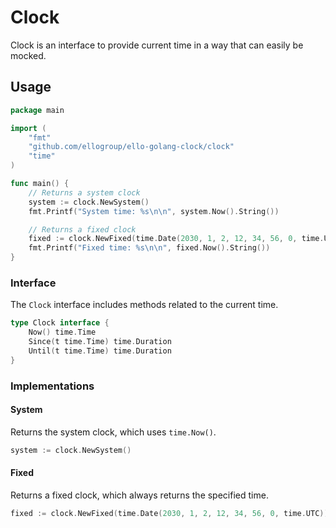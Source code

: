 # Clock

Clock is an interface to provide current time in a way that can easily be mocked.

## Usage

```go
package main

import (
	"fmt"
	"github.com/ellogroup/ello-golang-clock/clock"
	"time"
)

func main() {
	// Returns a system clock
	system := clock.NewSystem()
	fmt.Printf("System time: %s\n\n", system.Now().String())

	// Returns a fixed clock
	fixed := clock.NewFixed(time.Date(2030, 1, 2, 12, 34, 56, 0, time.UTC))
	fmt.Printf("Fixed time: %s\n\n", fixed.Now().String())
}
```

### Interface

The `Clock` interface includes methods related to the current time.

```go
type Clock interface {
	Now() time.Time
	Since(t time.Time) time.Duration
	Until(t time.Time) time.Duration
}
```

### Implementations

#### System

Returns the system clock, which uses `time.Now()`.

```go
system := clock.NewSystem()
```

#### Fixed

Returns a fixed clock, which always returns the specified time.

```go
fixed := clock.NewFixed(time.Date(2030, 1, 2, 12, 34, 56, 0, time.UTC))
```